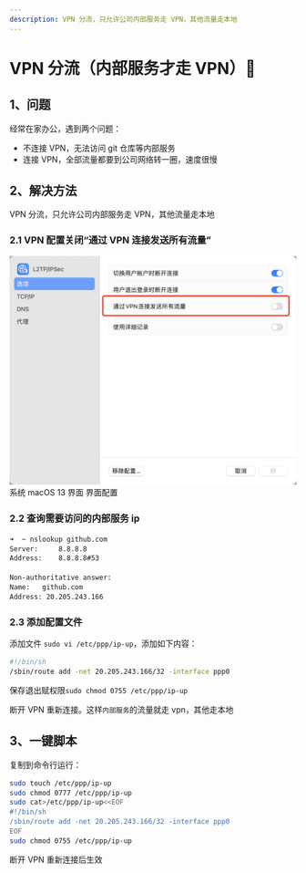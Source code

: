 ```yaml
---
description: VPN 分流，只允许公司内部服务走 VPN，其他流量走本地
---
```


# VPN 分流（内部服务才走 VPN）🚀

## 1、问题

经常在家办公，遇到两个问题：

-   不连接 VPN，无法访问 git 仓库等内部服务
-   连接 VPN，全部流量都要到公司网络转一圈，速度很慢

## 2、解决方法

VPN 分流，只允许公司内部服务走 VPN，其他流量走本地

### 2.1 VPN 配置关闭“通过 VPN 连接发送所有流量”

![](assets/img1.webp)
系统 macOS 13 界面 界面配置

### 2.2 查询需要访问的内部服务 ip

```sh
➜  ~ nslookup github.com
Server:		8.8.8.8
Address:	8.8.8.8#53

Non-authoritative answer:
Name:	github.com
Address: 20.205.243.166
```

### 2.3 添加配置文件

添加文件 `sudo vi /etc/ppp/ip-up`，添加如下内容：

```sh
#!/bin/sh
/sbin/route add -net 20.205.243.166/32 -interface ppp0
```

保存退出赋权限`sudo chmod 0755 /etc/ppp/ip-up`

断开 VPN 重新连接。这样`内部服务`的流量就走 vpn，其他走本地

## 3、一键脚本

复制到命令行运行：

```sh
sudo touch /etc/ppp/ip-up
sudo chmod 0777 /etc/ppp/ip-up
sudo cat>/etc/ppp/ip-up<<EOF
#!/bin/sh
/sbin/route add -net 20.205.243.166/32 -interface ppp0
EOF
sudo chmod 0755 /etc/ppp/ip-up
```

断开 VPN 重新连接后生效
